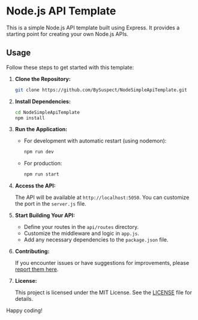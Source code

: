 # Node.js API Template

This is a simple Node.js API template built using Express. It provides a starting point for creating your own Node.js APIs.

## Usage

Follow these steps to get started with this template:

1. **Clone the Repository:**

   ```bash
   git clone https://github.com/BySuspect/NodeSimpleApiTemplate.git
   ```

2. **Install Dependencies:**

   ```bash
   cd NodeSimpleApiTemplate
   npm install
   ```

3. **Run the Application:**

   - For development with automatic restart (using nodemon):
     ```bash
     npm run dev
     ```

   - For production:
     ```bash
     npm run start
     ```

4. **Access the API:**

   The API will be available at `http://localhost:5050`. You can customize the port in the `server.js` file.

5. **Start Building Your API:**

   - Define your routes in the `api/routes` directory.
   - Customize the middleware and logic in `app.js`.
   - Add any necessary dependencies to the `package.json` file.

6. **Contributing:**

   If you encounter issues or have suggestions for improvements, please [report them here](https://github.com/BySuspect/NodeSimpleApiTemplate/issues).

7. **License:**

   This project is licensed under the MIT License. See the [LICENSE](LICENSE) file for details.

Happy coding!
